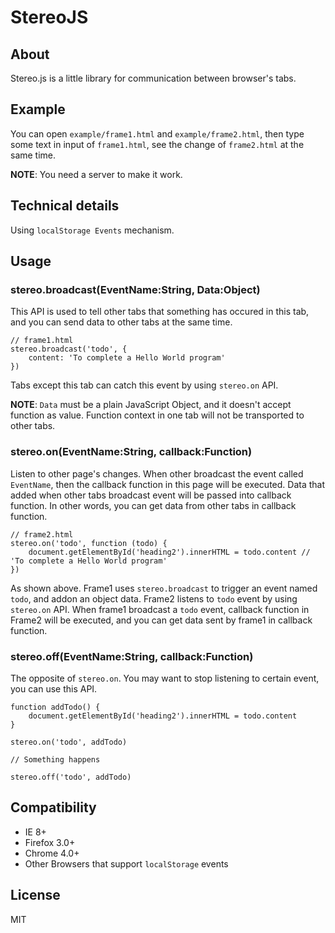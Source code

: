 StereoJS
==============================

## About

Stereo.js is a little library for communication between browser's tabs.

## Example
You can open `example/frame1.html` and `example/frame2.html`, 
then type some text in input of `frame1.html`, see the change of `frame2.html` at the same time.

**NOTE**: You need a server to make it work.

## Technical details
Using `localStorage Events` mechanism.
 
## Usage

### stereo.broadcast(EventName:String, Data:Object)
This API is used to tell other tabs that something has occured in this tab, and you can send data to other tabs at the same time.

	// frame1.html
	stereo.broadcast('todo', {
		content: 'To complete a Hello World program'
	})  

Tabs except this tab can catch this event by using `stereo.on` API.

**NOTE**: `Data` must be a plain JavaScript Object, and it doesn't accept function as value. Function context in one tab will not be transported to other tabs.

### stereo.on(EventName:String, callback:Function)

Listen to other page's changes. When other broadcast the event called `EventName`, then the callback function in this page will be executed. Data that added when other tabs broadcast event will be passed into callback function. In other words, you can get data from other tabs in callback function.

	// frame2.html
	stereo.on('todo', function (todo) {
		document.getElementById('heading2').innerHTML = todo.content // 'To complete a Hello World program'
	})

As shown above. Frame1 uses `stereo.broadcast` to trigger an event named  `todo`, and addon an object data. Frame2 listens to `todo` event by using `stereo.on` API. When frame1 broadcast a `todo` event, callback function in Frame2 will be executed, and you can get data sent by frame1 in callback function. 

### stereo.off(EventName:String, callback:Function)
The opposite of  `stereo.on`. You may want to stop listening to certain event, you can use this API.
	
	function addTodo() {
		document.getElementById('heading2').innerHTML = todo.content
	}
	
	stereo.on('todo', addTodo)

	// Something happens
	
	stereo.off('todo', addTodo)
	
	

## Compatibility
* IE 8+
* Firefox 3.0+
* Chrome 4.0+
* Other Browsers that support `localStorage` events 

## License
MIT
